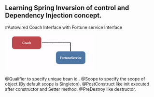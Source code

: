 ## Learning Spring Inversion of control and Dependency Injection concept.

#Autowired Coach Interface with Fortune service Interface

![img.png](img.png)

@Qualifier to specify unique bean id .
@Scope to specify the scope of object.(By default scope is Singleton).
@PostConstruct like init executed after constructor and Setter method.
@PreDestroy like destructor.